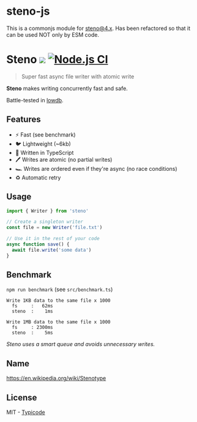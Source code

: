 # steno-js

This is a commonjs module for [steno@4.x](https://www.npmjs.com/package/steno/v/4.0.2). Has been refactored so that it can be used NOT only by ESM code.


# Steno [![](http://img.shields.io/npm/dm/steno.svg?style=flat)](https://www.npmjs.org/package/steno) [![Node.js CI](https://github.com/typicode/steno/actions/workflows/node.js.yml/badge.svg)](https://github.com/typicode/steno/actions/workflows/node.js.yml)

> Super fast async file writer with atomic write

**Steno** makes writing concurrently fast and safe.

Battle-tested in [lowdb](https://github.com/typicode/lowdb).

## Features

- ⚡ Fast (see benchmark)
- 🐦 Lightweight (~6kb)
- 🩵 Written in TypeScript
- 🖊️ Writes are atomic (no partial writes)
- 🏎️ Writes are ordered even if they're async (no race conditions)
- ♻️ Automatic retry

## Usage

```javascript
import { Writer } from 'steno'

// Create a singleton writer
const file = new Writer('file.txt')

// Use it in the rest of your code
async function save() {
  await file.write('some data')
}
```

## Benchmark

`npm run benchmark` (see `src/benchmark.ts`)

```
Write 1KB data to the same file x 1000
  fs     :   62ms
  steno  :    1ms

Write 1MB data to the same file x 1000
  fs     : 2300ms
  steno  :    5ms
```

_Steno uses a smart queue and avoids unnecessary writes._

## Name

https://en.wikipedia.org/wiki/Stenotype

## License

MIT - [Typicode](https://github.com/typicode)
